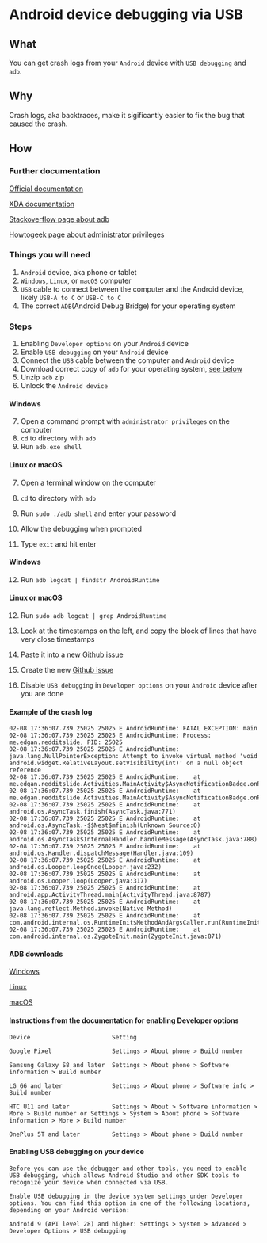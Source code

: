# Android device debugging via USB

## What
You can get crash logs from your `Android` device with `USB debugging` and `adb`.

## Why
Crash logs, aka backtraces, make it sigificantly easier to fix the bug that caused the crash.

## How
### Further documentation
[Official documentation](https://developer.android.com/studio/debug/dev-options)

[XDA documentation](https://www.xda-developers.com/install-adb-windows-macos-linux/)

[Stackoverflow page about adb](https://stackoverflow.com/questions/6854127/filter-logcat-to-get-only-the-messages-from-my-application-in-android)

[Howtogeek page about administrator privileges](https://www.howtogeek.com/194041/how-to-open-the-command-prompt-as-administrator-in-windows-10/)

### Things you will need
1. `Android` device, aka phone or tablet
2. `Windows`, `Linux`, or `macOS` computer
3. `USB` cable to connect between the computer and the Android device, likely `USB-A to C` or `USB-C to C`
4. The correct `ADB`(Android Debug Bridge) for your operating system

### Steps
1. Enabling `Developer options` on your `Android` device
2. Enable `USB debugging` on your `Android` device
3. Connect the `USB` cable between the computer and `Android` device
4. Download correct copy of `adb` for your operating system, [see below](https://github.com/edgan/Slide/blob/master/DEBUGGING.md#adb-downloads)
5. Unzip `adb` zip
6. Unlock the `Android device`

#### Windows
7. Open a command prompt with `administrator privileges` on the computer
8. `cd` to directory with `adb`
9. Run `adb.exe shell`

#### Linux or macOS
7. Open a terminal window on the computer
8. `cd` to directory with `adb`
9. Run `sudo ./adb shell` and enter your password

10. Allow the debugging when prompted
11. Type `exit` and hit enter

#### Windows
12. Run `adb logcat | findstr AndroidRuntime`

#### Linux or macOS
12. Run `sudo adb logcat | grep AndroidRuntime`

13. Look at the timestamps on the left, and copy the block of lines that have very close timestamps
14. Paste it into a [new Github issue](https://github.com/edgan/Slide/issues/new?template=Blank+issue)
15. Create the new [Github issue](https://github.com/edgan/Slide/issues)
16. Disable `USB debugging` in `Developer options` on your `Android` device after you are done

#### Example of the crash log
```
02-08 17:36:07.739 25025 25025 E AndroidRuntime: FATAL EXCEPTION: main
02-08 17:36:07.739 25025 25025 E AndroidRuntime: Process: me.edgan.redditslide, PID: 25025
02-08 17:36:07.739 25025 25025 E AndroidRuntime: java.lang.NullPointerException: Attempt to invoke virtual method 'void android.widget.RelativeLayout.setVisibility(int)' on a null object reference
02-08 17:36:07.739 25025 25025 E AndroidRuntime: 	at me.edgan.redditslide.Activities.MainActivity$AsyncNotificationBadge.onPostExecute(MainActivity.java:5145)
02-08 17:36:07.739 25025 25025 E AndroidRuntime: 	at me.edgan.redditslide.Activities.MainActivity$AsyncNotificationBadge.onPostExecute(MainActivity.java:5071)
02-08 17:36:07.739 25025 25025 E AndroidRuntime: 	at android.os.AsyncTask.finish(AsyncTask.java:771)
02-08 17:36:07.739 25025 25025 E AndroidRuntime: 	at android.os.AsyncTask.-$$Nest$mfinish(Unknown Source:0)
02-08 17:36:07.739 25025 25025 E AndroidRuntime: 	at android.os.AsyncTask$InternalHandler.handleMessage(AsyncTask.java:788)
02-08 17:36:07.739 25025 25025 E AndroidRuntime: 	at android.os.Handler.dispatchMessage(Handler.java:109)
02-08 17:36:07.739 25025 25025 E AndroidRuntime: 	at android.os.Looper.loopOnce(Looper.java:232)
02-08 17:36:07.739 25025 25025 E AndroidRuntime: 	at android.os.Looper.loop(Looper.java:317)
02-08 17:36:07.739 25025 25025 E AndroidRuntime: 	at android.app.ActivityThread.main(ActivityThread.java:8787)
02-08 17:36:07.739 25025 25025 E AndroidRuntime: 	at java.lang.reflect.Method.invoke(Native Method)
02-08 17:36:07.739 25025 25025 E AndroidRuntime: 	at com.android.internal.os.RuntimeInit$MethodAndArgsCaller.run(RuntimeInit.java:591)
02-08 17:36:07.739 25025 25025 E AndroidRuntime: 	at com.android.internal.os.ZygoteInit.main(ZygoteInit.java:871)
```

#### ADB downloads
[Windows](https://dl.google.com/android/repository/platform-tools-latest-windows.zip)

[Linux](https://dl.google.com/android/repository/platform-tools-latest-linux.zip)

[macOS](https://dl.google.com/android/repository/platform-tools-latest-darwin.zip)


#### Instructions from the documentation for enabling Developer options
```
Device                       Setting

Google Pixel                 Settings > About phone > Build number

Samsung Galaxy S8 and later  Settings > About phone > Software information > Build number

LG G6 and later              Settings > About phone > Software info > Build number

HTC U11 and later            Settings > About > Software information > More > Build number or Settings > System > About phone > Software information > More > Build number

OnePlus 5T and later         Settings > About phone > Build number
```

#### Enabling USB debugging on your device
```
Before you can use the debugger and other tools, you need to enable USB debugging, which allows Android Studio and other SDK tools to recognize your device when connected via USB.

Enable USB debugging in the device system settings under Developer options. You can find this option in one of the following locations, depending on your Android version:

Android 9 (API level 28) and higher: Settings > System > Advanced > Developer Options > USB debugging
```
